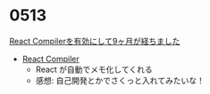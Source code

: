 # 0513

[React Compilerを有効にして9ヶ月が経ちました](https://zenn.dev/dev_commune/articles/e42847c9ce3c97#%E6%9C%AC%E6%96%87)

- [React Compiler](https://ja.react.dev/learn/react-compiler)
  - React が自動でメモ化してくれる
  - 感想: 自己開発とかでさくっと入れてみたいな！
